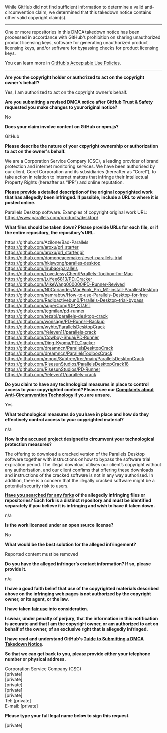 While GitHub did not find sufficient information to determine a valid anti-circumvention claim, we determined that this takedown notice contains other valid copyright claim(s).

---

One or more repositories in this DMCA takedown notice has been processed in accordance with GitHub's prohibition on sharing unauthorized product licensing keys, software for generating unauthorized product licensing keys, and/or software for bypassing checks for product licensing keys.

You can learn more in [GitHub's Acceptable Use Policies](https://docs.github.com/en/github/site-policy/github-acceptable-use-policies).

---

**Are you the copyright holder or authorized to act on the copyright owner's behalf?**

Yes, I am authorized to act on the copyright owner's behalf.

**Are you submitting a revised DMCA notice after GitHub Trust & Safety requested you make changes to your original notice?**

No

**Does your claim involve content on GitHub or npm.js?**

GitHub

**Please describe the nature of your copyright ownership or authorization to act on the owner's behalf.**

We are a Corporation Service Company (CSC), a leading provider of brand protection and internet monitoring services. We have been authorised by our client, Corel Corporation and its subsidiaries (hereafter as “Corel”), to take action in relation to internet matters that infringe their Intellectual Property Rights (hereafter as “IPR”) and online reputation.

**Please provide a detailed description of the original copyrighted work that has allegedly been infringed. If possible, include a URL to where it is posted online.**

Parallels Desktop software. Examples of copyright original work URL: https://www.parallels.com/products/desktop/

**What files should be taken down? Please provide URLs for each file, or if the entire repository, the repository’s URL.**

https://github.com/Azilone/Bad-Parallels  
https://github.com/aroxu/prl_starter  
https://github.com/aroxu/prl_starter.git  
https://github.com/domopeacemaker/reset-parallels-trial  
https://github.com/hkjswong/paralles-desktop  
https://github.com/lirubao/parallels  
https://github.com/LoveJessyChen/Parallels-Toolbox-for-Mac  
https://github.com/LuYee6813/PD_Cracker  
https://github.com/MikeWang000000/PD-Runner-Revived  
https://github.com/N0Coriander/MacBook_Pro_M1-install-ParallesDesktop  
https://github.com/namrabtw/How-to-use-Parallels-Desktop-for-free  
https://github.com/Radioactivebun0/Parallels-Desktop-trial-bypass  
https://github.com/superCong/DP_START  
https://github.com/tcgmilan/pd-runner  
https://github.com/tezabi/parallels-desktop-crack  
https://github.com/wonsage/PD-Runner-Backup  
https://github.com/wyhtc/ParallelsDesktopCrack  
https://github.com/Yeleven11/parallels-crack  
https://github.com/Cowboy-Shuai/PD-Runner  
https://github.com/Ding-Kyoma/PD_Cracker  
https://github.com/dreamncn/ParallelsDesktopCrack  
https://github.com/dreamncn/ParallelsToolboxCrack  
https://github.com/mnopi/Subtree/tree/main/ParallelsDesktopCrack  
https://github.com/RisesunStudios/ParallelsDesktopCrack18  
https://github.com/RisesunStudios/PD-Runner  
https://github.com/Yeleven11/parallels-crack  

**Do you claim to have any technological measures in place to control access to your copyrighted content? Please see our <a href="https://docs.github.com/articles/guide-to-submitting-a-dmca-takedown-notice#complaints-about-anti-circumvention-technology">Complaints about Anti-Circumvention Technology</a> if you are unsure.**

Yes

**What technological measures do you have in place and how do they effectively control access to your copyrighted material?**

n/a

**How is the accused project designed to circumvent your technological protection measures?**

The offering to download a cracked version of the Parallels Desktop software together with instructions on how to bypass the software trial expiration period. The illegal download utilises our client’s copyright without any authorisation, and our client confirms that offering these downloads and instructions of the cracked software is not in any way authorised. In addition, there is a concern that the illegally cracked software might be a potential security risk to users.

**<a href="https://docs.github.com/articles/dmca-takedown-policy#b-what-about-forks-or-whats-a-fork">Have you searched for any forks</a> of the allegedly infringing files or repositories? Each fork is a distinct repository and must be identified separately if you believe it is infringing and wish to have it taken down.**

n/a

**Is the work licensed under an open source license?**

No

**What would be the best solution for the alleged infringement?**

Reported content must be removed

**Do you have the alleged infringer’s contact information? If so, please provide it.**

n/a

**I have a good faith belief that use of the copyrighted materials described above on the infringing web pages is not authorized by the copyright owner, or its agent, or the law.**

**I have taken <a href="https://www.lumendatabase.org/topics/22">fair use</a> into consideration.**

**I swear, under penalty of perjury, that the information in this notification is accurate and that I am the copyright owner, or am authorized to act on behalf of the owner, of an exclusive right that is allegedly infringed.**

**I have read and understand GitHub's <a href="https://docs.github.com/articles/guide-to-submitting-a-dmca-takedown-notice/">Guide to Submitting a DMCA Takedown Notice</a>.**

**So that we can get back to you, please provide either your telephone number or physical address.**

Corporation Service Company (CSC)  
[private]  
[private]  
[private]  
[private]  
[private]  
Tel: [private]  
E-mail: [private]  

**Please type your full legal name below to sign this request.**

[private]  
